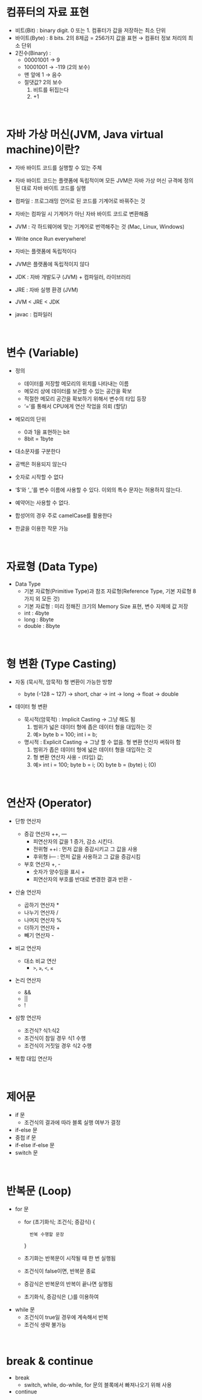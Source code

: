 # 컴퓨터의 자료 표현

- 비트(Bit) : binary digit. 0 또는 1. 컴퓨터가 값을 저장하는 최소 단위
- 바이트(Byte) : 8 bits. 2의 8제곱 = 256가지 값을 표현 → 컴퓨터 정보 처리의 최소 단위
- 2진수(Binary) :
    - 00001001 → 9
    - 10001001 → -119 (2의 보수)
    - 맨 앞에 1 → 음수
    - 절댓값? 2의 보수
        1. 비트를 뒤집는다
        2. +1

<br>

# 자바 가상 머신(JVM, Java virtual machine)이란?

- 자바 바이트 코드를 실행할 수 있는 주체
- 자바 바이트 코드는 플랫폼에 독립적이며 모든 JVM은 자바 가상 머신 규격에 정의된 대로 자바 바이트 코드를 실행

- 컴파일 : 프로그래밍 언어로 된 코드를 기계어로 바꿔주는 것
- 자바는 컴파일 시 기계어가 아닌 자바 바이트 코드로 변환해줌
- JVM : 각 하드웨어에 맞는 기계어로 번역해주는 것 (Mac, Linux, Windows)
- Write once Run everywhere!
- 자바는 플랫폼에 독립적이다
- JVM은 플랫폼에 독립적이지 않다
- JDK : 자바 개발도구 (JVM) + 컴파일러, 라이브러리
- JRE : 자바 실행 환경 (JVM)
- JVM < JRE < JDK
- javac : 컴파일러

<br>

# 변수 (Variable)

- 정의
    - 데이터를 저장할 메모리의 위치를 나타내는 이름
    - 메모리 상에 데이터를 보관할 수 있는 공간을 확보
    - 적절한 메모리 공간을 확보하기 위해서 변수의 타입 등장
    - ‘=’를 통해서  CPU에게 연산 작업을 의뢰 (할당)

- 메모리의 단위
    - 0과 1을 표현하는 bit
    - 8bit = 1byte

- 대소문자를 구분한다
- 공백은 허용되지 않는다
- 숫자로 시작할 수 없다
- ‘$’와 ‘_’를 변수 이름에 사용할 수 있다. 이외의 특수 문자는 허용하지 않는다.
- 예약어는 사용할 수 없다.
- 합성어의 경우 주로 camelCase를 활용한다
- 한글을 이용한 작문 가능

<br>

# 자료형 (Data Type)

- Data Type
    - 기본 자료형(Primitive Type)과 참조 자료형(Reference Type, 기본 자료형 8가지 외 모든 것)
    - 기본 자료형 : 미리 정해진 크기의 Memory Size 표현, 변수 자체에 값 저장
    - int : 4byte
    - long : 8byte
    - double : 8byte

<br>

# 형 변환 (Type Casting)

- 자동 (묵시적, 암묵적) 형 변환이 가능한 방향
    - byte (-128 ~ 127) → short, char → int → long → float → double

- 데이터 형 변환
    - 묵시적(암묵적) : Implicit Casting → 그냥 해도 됨
        1. 범위가 넓은 데이터 형에 좁은 데이터 형을 대입하는 것
        2. 예> byte b = 100;  int i = b;
    - 명시적 : Explicit Casting → 그냥 할 수 없음. 형 변환 연산자 써줘야 함
        1. 범위가 좁은 데이터 형에 넓은 데이터 형을 대입하는 것
        2. 형 변환 연산자 사용 - (타입) 값;
        3. 예> int i = 100;  byte b = i; (X)  byte b = (byte) i; (O)
        
<br>

# 연산자 (Operator)

- 단항 연산자
    - 증감 연산자 ++, —
        - 피연산자의 값을 1 증가, 감소 시킨다.
        - 전위형 ++i : 먼저 값을 증감시키고 그 값을 사용
        - 후위형 i— : 먼저 값을 사용하고 그 값을 증감시킴
    - 부호 연산자 +, -
        - 숫자가 양수임을 표시 +
        - 피연산자의 부호를 반대로 변경한 결과 반환 -

- 산술 연산자
    - 곱하기 연산자 *
    - 나누기 연산자 /
    - 나머지 연산자 %
    - 더하기 연산자 +
    - 빼기 연산자 -

- 비교 연산자
    - 대소 비교 연산
        - `>`, `≥`, `<`, `≤`

- 논리 연산자
    - &&
    - ||
    - !

- 삼항 연산자
    - 조건식? 식1:식2
    - 조건식이 참일 경우 식1 수행
    - 조건식이 거짓일 경우 식2 수행

- 복합 대입 연산자

<br>

# 제어문

- if 문
    - 조건식의 결과에 따라 블록 실행 여부가 결정
- if-else 문
- 중첩 if 문
- if-else if-else 문
- switch 문

<br>

# 반복문 (Loop)

- for 문
    - for (초기화식; 조건식; 증감식) {
        
            반복 수행할 문장
        
        }
        
    - 초기화는 반복문이 시작될 때 한 번 실행됨
    - 조건식이 false이면, 반복문 종료
    - 증감식은 반복문의 반복이 끝나면 실행됨
    - 초기화식, 증감식은 (,)를 이용하여
- while 문
    - 조건식이 true일 경우에 계속해서 반복
    - 조건식 생략 불가능

<br>

# break & continue

- break
    - switch, while, do-while, for 문의 블록에서 빠져나오기 위해 사용
- continue